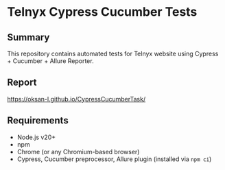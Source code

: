 # Telnyx Cypress Cucumber Tests

## Summary
This repository contains automated tests for Telnyx website using Cypress + Cucumber + Allure Reporter.  

## Report
https://oksan-l.github.io/CypressCucumberTask/

## Requirements
- Node.js v20+
- npm
- Chrome (or any Chromium-based browser)
- Cypress, Cucumber preprocessor, Allure plugin (installed via `npm ci`)
